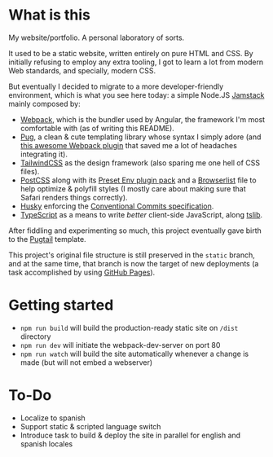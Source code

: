 # What is this

My website/portfolio. A personal laboratory of sorts.

It used to be a static website, written entirely on pure HTML and CSS. By initially refusing to employ any extra tooling, I got to learn a lot from modern Web standards, and specially, modern CSS.

But eventually I decided to migrate to a more developer-friendly environment, which is what you see here today: a simple Node.JS [Jamstack](https://jamstack.org/what-is-jamstack) mainly composed by:

- [Webpack](https://webpack.js.org), which is the bundler used by Angular, the framework I'm most comfortable with (as of writing this README).
- [Pug](https://pugjs.org), a clean & cute templating library whose syntax I simply adore (and [this awesome Webpack plugin](https://github.com/webdiscus/pug-plugin) that saved me a lot of headaches integrating it).
- [TailwindCSS](https://tailwindcss.com) as the design framework (also sparing me one hell of CSS files).
- [PostCSS](https://postcss.org/) along with its [Preset Env plugin pack](https://github.com/csstools/postcss-plugins/tree/main/plugin-packs/postcss-preset-env) and a [Browserlist](https://github.com/browserslist/browserslist) file to help optimize & polyfill styles (I mostly care about making sure that Safari renders things correctly).
- [Husky](https://typicode.github.io/husky) enforcing the [Conventional Commits specification](https://www.conventionalcommits.org/en/v1.0.0/).
- [TypeScript](https://www.typescriptlang.org) as a means to write _better_ client-side JavaScript, along [tslib](https://github.com/Microsoft/tslib).

After fiddling and experimenting so much, this project eventually gave birth to the [Pugtail](https://github.com/bglamadrid/pugtail) template.

This project's original file structure is still preserved in the `static` branch, and at the same time, that branch is now the target of new deployments (a task accomplished by using [GitHub Pages](https://github.com/tschaub/gh-pages)).


# Getting started

- `npm run build` will build the production-ready static site on `/dist` directory
- `npm run dev` will initiate the webpack-dev-server on port 80
- `npm run watch` will build the site automatically whenever a change is made (but will not embed a webserver)


# To-Do

- Localize to spanish
- Support static & scripted language switch
- Introduce task to build & deploy the site in parallel for english and spanish locales

